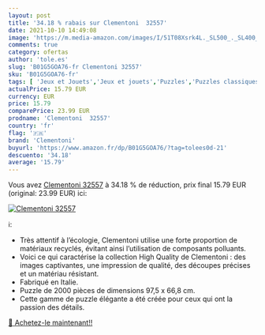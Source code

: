 ```yaml
---
layout: post
title: '34.18 % rabais sur Clementoni  32557'
date: 2021-10-10 14:49:08
image: 'https://m.media-amazon.com/images/I/51T08Xsrk4L._SL500_._SL400_.jpg'
comments: true
category: ofertas
author: 'tole.es'
slug: 'B01G5GOA76-fr Clementoni 32557'
sku: 'B01G5GOA76-fr'
tags: [ 'Jeux et Jouets','Jeux et jouets','Puzzles','Puzzles classiques','clementoni', ]
actualPrice: 15.79 EUR
currency: EUR
price: 15.79
comparePrice: 23.99 EUR
prodname: 'Clementoni  32557'
country: 'fr'
flag: '🇫🇷'
brand: 'Clementoni'
buyurl: 'https://www.amazon.fr/dp/B01G5GOA76/?tag=tolees0d-21'
descuento: '34.18'
average: '15.79'
---
```


Vous avez [Clementoni  32557](https://www.amazon.fr/dp/B01G5GOA76/?tag=tolees0d-21)  à  34.18 % de réduction, prix final  15.79 EUR (original: 23.99 EUR) ici:

[![Clementoni  32557](https://m.media-amazon.com/images/I/51T08Xsrk4L._SL500_._SL400_.jpg)](https://www.amazon.fr/dp/B01G5GOA76/?tag=tolees0d-21)

ℹ️:

- Très attentif à l’écologie, Clementoni utilise une forte proportion de matériaux recyclés, évitant ainsi l’utilisation de composants polluants.
- Voici ce qui caractérise la collection High Quality de Clementoni : des images captivantes, une impression de qualité, des découpes précises et un matériau résistant.
- Fabriqué en Italie.
- Puzzle de 2000 pièces de dimensions 97,5 x 66,8 cm.
- Cette gamme de puzzle élégante a été créée pour ceux qui ont la passion des détails.

[🛒 Achetez-le maintenant!!](https://www.amazon.fr/dp/B01G5GOA76/?tag=tolees0d-21)
